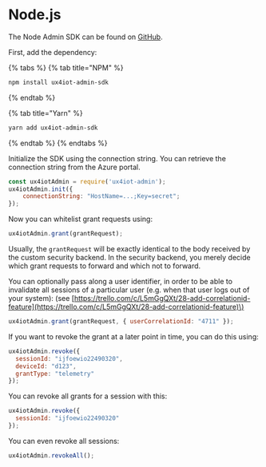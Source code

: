 # Node.js

The Node Admin SDK can be found on [GitHub](https://github.com/deviceinsight/ux4iot-admin-node).

First, add the dependency:

{% tabs %}
{% tab title="NPM" %}
```bash
npm install ux4iot-admin-sdk
```
{% endtab %}

{% tab title="Yarn" %}
```bash
yarn add ux4iot-admin-sdk
```
{% endtab %}
{% endtabs %}

Initialize the SDK using the connection string. You can retrieve the connection string from the Azure portal.

```javascript
const ux4iotAdmin = require('ux4iot-admin');
ux4iotAdmin.init({
    connectionString: "HostName=...;Key=secret";
});
```

Now you can whitelist grant requests using:

```javascript
ux4iotAdmin.grant(grantRequest);
```

Usually, the `grantRequest` will be exactly identical to the body received by the custom security backend. In the security backend, you merely decide which grant requests to forward and which not to forward.

You can optionally pass along a user identifier, in order to be able to invalidate all sessions of a particular user \(e.g. when that user logs out of your system\): \(see [https://trello.com/c/L5mGgQXt/28-add-correlationid-feature](https://trello.com/c/L5mGgQXt/28-add-correlationid-feature)\)

```javascript
ux4iotAdmin.grant(grantRequest, { userCorrelationId: "4711" });
```

If you want to revoke the grant at a later point in time, you can do this using:

```javascript
ux4iotAdmin.revoke({
  sessionId: "ijfoewio22490320",
  deviceId: "d123",
  grantType: "telemetry"
});
```

You can revoke all grants for a session with this:

```javascript
ux4iotAdmin.revoke({
  sessionId: "ijfoewio22490320"
});
```

You can even revoke all sessions:

```javascript
ux4iotAdmin.revokeAll();
```


